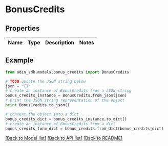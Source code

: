 # BonusCredits


## Properties

Name | Type | Description | Notes
------------ | ------------- | ------------- | -------------

## Example

```python
from odin_sdk.models.bonus_credits import BonusCredits

# TODO update the JSON string below
json = "{}"
# create an instance of BonusCredits from a JSON string
bonus_credits_instance = BonusCredits.from_json(json)
# print the JSON string representation of the object
print BonusCredits.to_json()

# convert the object into a dict
bonus_credits_dict = bonus_credits_instance.to_dict()
# create an instance of BonusCredits from a dict
bonus_credits_form_dict = bonus_credits.from_dict(bonus_credits_dict)
```
[[Back to Model list]](../README.md#documentation-for-models) [[Back to API list]](../README.md#documentation-for-api-endpoints) [[Back to README]](../README.md)


